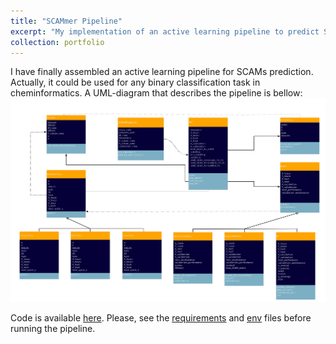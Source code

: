 ```yaml
---
title: "SCAMmer Pipeline"
excerpt: "My implementation of an active learning pipeline to predict SCAMs"
collection: portfolio
---
```


I have finally assembled an active learning pipeline for SCAMs prediction. Actually, it could be used for any binary classification task in cheminformatics.
A UML-diagram that describes the pipeline is bellow: 
![UML](../images/Pipeline_UML.jpg?raw=true "Title")

Code is available [here](https://github.com/Khalimat/JCIM/blob/main/Code/main.py). Please, see the [requirements](https://github.com/Khalimat/JCIM/blob/main/requirements.txt) and [env](https://github.com/Khalimat/JCIM/blob/main/scams_project_env.txt) files before running the pipeline.



